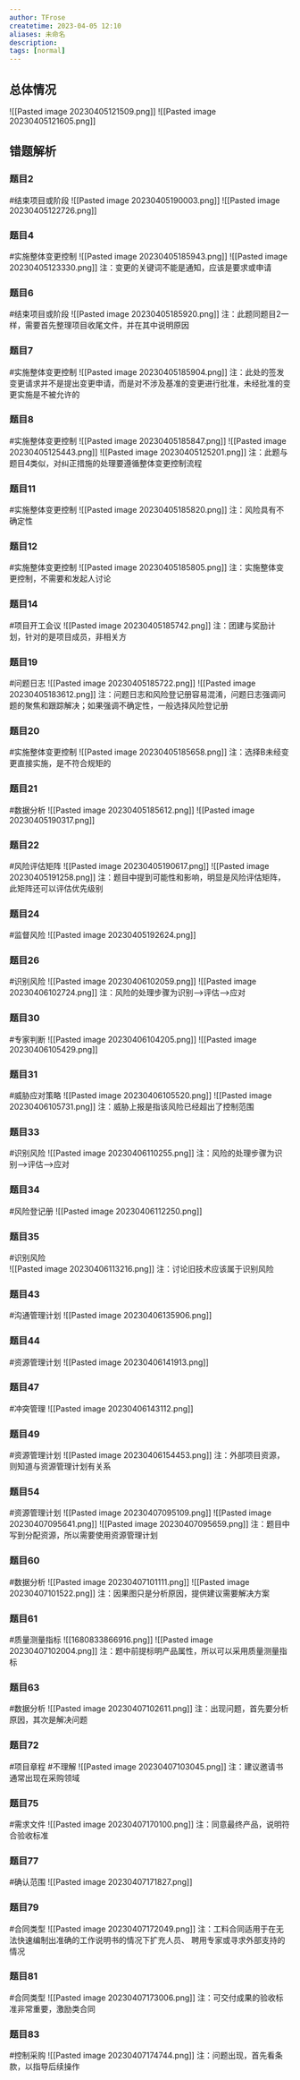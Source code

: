 ```yaml
---
author: TFrose
createtime: 2023-04-05 12:10
aliases: 未命名
description:
tags: [normal]
---
```


## 总体情况
![[Pasted image 20230405121509.png]]
![[Pasted image 20230405121605.png]]

## 错题解析

### 题目2
#结束项目或阶段 
![[Pasted image 20230405190003.png]]
![[Pasted image 20230405122726.png]]

### 题目4
#实施整体变更控制 
![[Pasted image 20230405185943.png]]
![[Pasted image 20230405123330.png]]
注：变更的关键词不能是通知，应该是要求或申请

### 题目6
#结束项目或阶段 
![[Pasted image 20230405185920.png]]
注：此题同题目2一样，需要首先整理项目收尾文件，并在其中说明原因

### 题目7
#实施整体变更控制 
![[Pasted image 20230405185904.png]]
注：此处的签发变更请求并不是提出变更申请，而是对不涉及基准的变更进行批准，未经批准的变更实施是不被允许的

### 题目8
#实施整体变更控制 
![[Pasted image 20230405185847.png]]
![[Pasted image 20230405125443.png]]
![[Pasted image 20230405125201.png]]
注：此题与题目4类似，对纠正措施的处理要遵循整体变更控制流程

### 题目11
#实施整体变更控制 
![[Pasted image 20230405185820.png]]
注：风险具有不确定性

### 题目12
#实施整体变更控制 
![[Pasted image 20230405185805.png]]
注：实施整体变更控制，不需要和发起人讨论

### 题目14
#项目开工会议 
![[Pasted image 20230405185742.png]]
注：团建与奖励计划，针对的是项目成员，非相关方

### 题目19
#问题日志
![[Pasted image 20230405185722.png]]
![[Pasted image 20230405183612.png]]
注：问题日志和风险登记册容易混淆，问题日志强调问题的聚焦和跟踪解决；如果强调不确定性，一般选择风险登记册

### 题目20
#实施整体变更控制 
![[Pasted image 20230405185658.png]]
注：选择B未经变更直接实施，是不符合规矩的

### 题目21
#数据分析 
![[Pasted image 20230405185612.png]]
![[Pasted image 20230405190317.png]]
### 题目22
#风险评估矩阵
![[Pasted image 20230405190617.png]]
![[Pasted image 20230405191258.png]]
注：题目中提到可能性和影响，明显是风险评估矩阵，此矩阵还可以评估优先级别

### 题目24
#监督风险
![[Pasted image 20230405192624.png]]

### 题目26
#识别风险 
![[Pasted image 20230406102059.png]]
![[Pasted image 20230406102724.png]]
注：风险的处理步骤为识别-->评估-->应对

### 题目30
#专家判断 
![[Pasted image 20230406104205.png]]
![[Pasted image 20230406105429.png]]

### 题目31
#威胁应对策略 
![[Pasted image 20230406105520.png]]
![[Pasted image 20230406105731.png]]
注：威胁上报是指该风险已经超出了控制范围

### 题目33
#识别风险 
![[Pasted image 20230406110255.png]]
注：风险的处理步骤为识别-->评估-->应对

### 题目34
#风险登记册 
![[Pasted image 20230406112250.png]]

### 题目35
#识别风险  
![[Pasted image 20230406113216.png]]
注：讨论旧技术应该属于识别风险

### 题目43
#沟通管理计划 
![[Pasted image 20230406135906.png]]

### 题目44
#资源管理计划 
![[Pasted image 20230406141913.png]]

### 题目47
#冲突管理
![[Pasted image 20230406143112.png]]

### 题目49
#资源管理计划 
![[Pasted image 20230406154453.png]]
注：外部项目资源，则知道与资源管理计划有关系

### 题目54
#资源管理计划 
![[Pasted image 20230407095109.png]]
![[Pasted image 20230407095641.png]]
![[Pasted image 20230407095659.png]]
注：题目中写到分配资源，所以需要使用资源管理计划

### 题目60
#数据分析 
![[Pasted image 20230407101111.png]]
![[Pasted image 20230407101522.png]]
注：因果图只是分析原因，提供建议需要解决方案

### 题目61
#质量测量指标
![[1680833866916.png]]
![[Pasted image 20230407102004.png]]
注：题中前提标明产品属性，所以可以采用质量测量指标

### 题目63
#数据分析 
![[Pasted image 20230407102611.png]]
注：出现问题，首先要分析原因，其次是解决问题

### 题目72
#项目章程 #不理解 
![[Pasted image 20230407103045.png]]
注：建议邀请书通常出现在采购领域

### 题目75
#需求文件
![[Pasted image 20230407170100.png]]
注：同意最终产品，说明符合验收标准

### 题目77
#确认范围
![[Pasted image 20230407171827.png]]

### 题目79
#合同类型
![[Pasted image 20230407172049.png]]
注：工料合同适用于在无法快速编制出准确的工作说明书的情况下扩充人员、 聘用专家或寻求外部支持的情况

### 题目81
#合同类型 
![[Pasted image 20230407173006.png]]
注：可交付成果的验收标准非常重要，激励类合同

### 题目83
#控制采购
![[Pasted image 20230407174744.png]]
注：问题出现，首先看条款，以指导后续操作